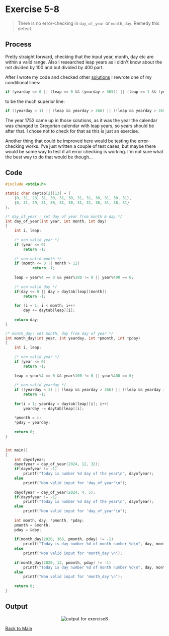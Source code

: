 # Exercise 5-8

> There is no error-checking in `day_of_year` or `month_day`. Remedy this defect.

## Process
Pretty straight forward, checking that the input year, month, day etc are within a valid range. Also I researched leap years as I didn't know about the not divided by 100 and but divided by 400 part.

After I wrote my code and checked other [solutions](https://clc-wiki.net/wiki/K%26R2_solutions:Chapter_5:Exercise_8) I rewrote one of my conditional lines:
```c
if (yearday <= 0 || (leap == 0 && (yearday > 365)) || (leap == 1 && (yearday > 366)))
```
to be the much superior line:
```c
if ((yearday < 1) || (leap && yearday > 366) || (!leap && yearday > 365))
```

The year 1752 came up in those solutions, as it was the year the calendar was changed to Gregorian calendar with leap years, so years should be after that. I chose not to check for that as this is just an exercise.

Another thing that could be improved here would be testing the error-checking works. I've just written a couple of test cases, but maybe there would be some way to test if all error checking is working. 
I'm not sure what the best way to do that would be though...

## Code
```c
#include <stdio.h>

static char daytab[2][13] = {
	{0, 31, 28, 31, 30, 31, 30, 31, 31, 30, 31, 30, 31},
	{0, 31, 29, 31, 30, 31, 30, 31, 31, 30, 31, 30, 31}
};

/* day_of_year : set day of year from month & day */
int day_of_year(int year, int month, int day)
{
	int i, leap;
	
	/* non valid year */
	if (year <= 0)
		return -1;
	
	/* non valid month */
	if (month <= 0 || month > 12)
			return -1;
	
	leap = year%4 == 0 && year%100 != 0 || year%400 == 0;
	
	/* non valid day */
	if(day <= 0 || day > daytab[leap][month])
		return -1;
	
	for (i = 1; i < month; i++)
		day += daytab[leap][i];
	
	return day;
}

/* month_day: set month, day from day of year */
int month_day(int year, int yearday, int *pmonth, int *pday)
{
	int i, leap;
	
	/* non valid year */
	if (year <= 0)
		return -1;
	
	leap = year%4 == 0 && year%100 != 0 || year%400 == 0;
	
	/* non valid yearday */
	if ((yearday < 1) || (leap && yearday > 366) || (!leap && yearday > 365))
		return -1;
	
	for(i = 1; yearday > daytab[leap][i]; i++)
		yearday -= daytab[leap][i];
	
	*pmonth = i;
	*pday = yearday;
	
	return 0;
}


int main()
{
	int dayofyear;
	dayofyear = day_of_year(2024, 12, 32);
	if(dayofyear != -1)
		printf("Today is number %d day of the year\n", dayofyear);
	else
		printf("Non valid input for 'day_of_year'\n");
	
	dayofyear = day_of_year(2024, 4, 5);
	if(dayofyear != -1)
		printf("Today is number %d day of the year\n", dayofyear);
	else
		printf("Non valid input for 'day_of_year'\n");
	
	int month, day, *pmonth, *pday;
	pmonth = &month;
	pday = &day;
	
	if(month_day(2020, 368, pmonth, pday) != -1)
		printf("Today is day number %d of month number %d\n", day, month);
	else
		printf("Non valid input for 'month_day'\n");
	
	if(month_day(2020, 12, pmonth, pday) != -1)
		printf("Today is day number %d of month number %d\n", day, month);
	else
		printf("Non valid input for 'month_day'\n");
		
	return 0;
}
```

## Output
<p align="center">
  <image src="../assets/exercise5-8.jpg" alt="output for exercise8" />
</p>

[Back to Main](../readme.md)
